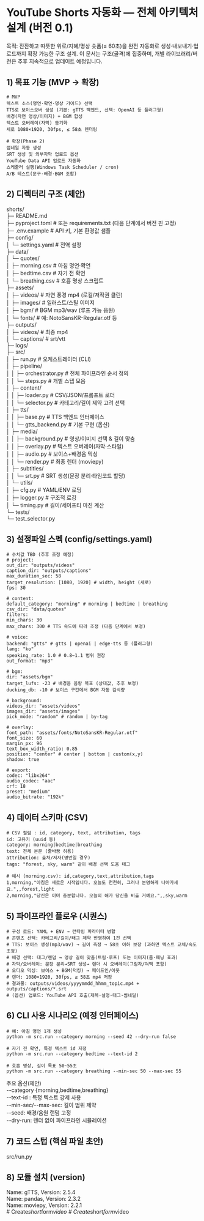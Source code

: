 # YouTube Shorts 자동화 — 전체 아키텍처 설계 (버전 0.1)
   
목적: 잔잔하고 따뜻한 위로/지혜/명상 숏폼(≤ 60초)을 완전 자동화로 생성·내보내기·업로드까지 확장 가능한 구조 설계. 
이 문서는 구조(골격)에 집중하며, 개별 라이브러리/버전은 추후 지속적으로 업데이트 예정입니다.   

## 1) 목표 기능 (MVP → 확장)
    # MVP
    텍스트 소스(명언·확언·명상 가이드) 선택
    TTS로 보이스오버 생성 (기본: gTTS 백엔드, 선택: OpenAI 등 플러그형)
    배경(자연 영상/이미지) + BGM 합성
    텍스트 오버레이(자막) 동기화
    세로 1080×1920, 30fps, ≤ 58초 렌더링
    
    # 확장(Phase 2)
    썸네일 자동 생성
    SRT 생성 및 외부자막 업로드 옵션
    YouTube Data API 업로드 자동화
    스케줄러 실행(Windows Task Scheduler / cron)
    A/B 테스트(문구·배경·BGM 조합)

## 2) 디렉터리 구조 (제안)
   shorts/  
   ├─ README.md  
   ├─ pyproject.toml # 또는 requirements.txt (다음 단계에서 버전 핀 고정)  
   ├─ .env.example # API 키, 기본 환경값 샘플  
   ├─ config/  
   │ └─ settings.yaml # 전역 설정  
   ├─ data/  
   │ └─ quotes/  
   │ ├─ morning.csv # 아침 명언·확언  
   │ ├─ bedtime.csv # 자기 전 확언  
   │ └─ breathing.csv # 호흡 명상 스크립트  
   ├─ assets/  
   │ ├─ videos/ # 자연 풍경 mp4 (로컬/저작권 클린)  
   │ ├─ images/ # 일러스트/스틸 이미지  
   │ ├─ bgm/ # BGM mp3/wav (루프 가능 음원)  
   │ └─ fonts/ # 예: NotoSansKR-Regular.otf 등  
   ├─ outputs/  
   │ ├─ videos/ # 최종 mp4  
   │ └─ captions/ # srt/vtt  
   ├─ logs/  
   ├─ src/  
   │ ├─ run.py # 오케스트레이터 (CLI)  
   │ ├─ pipeline/  
   │ │ ├─ orchestrator.py # 전체 파이프라인 순서 정의  
   │ │ └─ steps.py # 개별 스텝 모음  
   │ ├─ content/  
   │ │ ├─ loader.py # CSV/JSON/프롬프트 로더  
   │ │ └─ selector.py # 카테고리/길이 제약 고려 선택  
   │ ├─ tts/  
   │ │ ├─ base.py # TTS 백엔드 인터페이스  
   │ │ └─ gtts_backend.py # 기본 구현 (옵션)  
   │ ├─ media/  
   │ │ ├─ background.py # 영상/이미지 선택 & 길이 맞춤  
   │ │ ├─ overlay.py # 텍스트 오버레이(자막·스타일)  
   │ │ ├─ audio.py # 보이스+배경음 믹싱  
   │ │ └─ render.py # 최종 렌더 (moviepy)  
   │ ├─ subtitles/  
   │ │ └─ srt.py # SRT 생성(문장 분리·타임코드 할당)  
   │ └─ utils/  
   │ ├─ cfg.py # YAML/ENV 로딩  
   │ ├─ logger.py # 구조적 로깅  
   │ └─ timing.py # 길이/세이프티 마진 계산  
   └─ tests/  
   └─ test_selector.py  

## 3) 설정파일 스펙 (config/settings.yaml)
    # 수치값 TBD (추후 조정 예정)
    # project:
    out_dir: "outputs/videos"
    caption_dir: "outputs/captions"
    max_duration_sec: 58
    target_resolution: [1080, 1920] # width, height (세로)
    fps: 30
    
    # content:
    default_category: "morning" # morning | bedtime | breathing
    csv_dir: "data/quotes"
    filters:
    min_chars: 30
    max_chars: 300 # TTS 속도에 따라 조정 (다음 단계에서 보정)
    
    # voice:
    backend: "gtts" # gtts | openai | edge-tts 등 (플러그형)
    lang: "ko"
    speaking_rate: 1.0 # 0.8~1.1 범위 권장
    out_format: "mp3"
    
    # bgm:
    dir: "assets/bgm"
    target_lufs: -23 # 배경음 음량 목표 (상대값, 추후 보정)
    ducking_db: -10 # 보이스 구간에서 BGM 자동 감쇠량
    
    # background:
    videos_dir: "assets/videos"
    images_dir: "assets/images"
    pick_mode: "random" # random | by-tag
    
    # overlay:
    font_path: "assets/fonts/NotoSansKR-Regular.otf"
    font_size: 60
    margin_px: 96
    text_box_width_ratio: 0.85
    position: "center" # center | bottom | custom(x,y)
    shadow: true
    
    # export:
    codec: "libx264"
    audio_codec: "aac"
    crf: 18
    preset: "medium"
    audio_bitrate: "192k"

## 4) 데이터 스키마 (CSV)
    # CSV 컬럼 : id, category, text, attribution, tags
    id: 고유키 (uuid 등)
    category: morning|bedtime|breathing
    text: 전체 본문 (줄바꿈 허용)
    attribution: 출처/저자(명언일 경우)
    tags: "forest, sky, warm" 같이 배경 선택 도움 태그

    # 예시 (morning.csv): id,category,text,attribution,tags
    1,morning,"아침은 새로운 시작입니다. 오늘도 천천히, 그러나 분명하게 나아가세요.",,forest,light
    2,morning,"당신은 이미 충분합니다. 오늘의 해가 당신을 비출 거예요.",,sky,warm

## 5) 파이프라인 플로우 (시퀀스)
    # 구성 로드: YAML + ENV → 런타임 파라미터 병합
    # 콘텐츠 선택: 카테고리/길이/태그 제약 반영하여 1건 선택
    # TTS: 보이스 생성(mp3/wav) → 길이 측정 → 58초 이하 보장 (과하면 텍스트 교체/속도 조정)
    # 배경 선택: 태그/랜덤 → 영상 길이 맞춤(트림·루프) 또는 이미지(줌·패닝 효과)
    # 자막/오버레이: 문장 분리→SRT 생성→ 렌더 시 오버레이(그림자/여백 포함)
    # 오디오 믹싱: 보이스 + BGM(덕킹) → 페이드인/아웃
    # 렌더: 1080×1920, 30fps, ≤ 58초 mp4 저장
    # 결과물: outputs/videos/yyyymmdd_hhmm_topic.mp4 + outputs/captions/*.srt
    # (옵션) 업로드: YouTube API 호출(제목·설명·태그·썸네일)

## 6) CLI 사용 시나리오 (예정 인터페이스)
    # 예: 아침 명언 1개 생성
    python -m src.run --category morning --seed 42 --dry-run false 
    
    # 자기 전 확언, 특정 텍스트 id 지정
    python -m src.run --category bedtime --text-id 2 
    
    # 호흡 명상, 길이 목표 50~55초
    python -m src.run --category breathing --min-sec 50 --max-sec 55
주요 옵션(제안)  
--category {morning,bedtime,breathing}  
--text-id <id>: 특정 텍스트 강제 사용  
--min-sec/--max-sec: 길이 범위 제약  
--seed: 배경/음원 랜덤 고정  
--dry-run: 렌더 없이 파이프라인 시뮬레이션  

## 7) 코드 스텁 (핵심 파일 초안)
src/run.py  

## 8) 모듈 설치 (version)
   Name: gTTS, Version: 2.5.4  
   Name: pandas, Version: 2.3.2  
   Name: moviepy, Version: 2.2.1  
   #   C r e a t e _ s h o r t _ f o r m _ v i d e o 
 
 #   C r e a t e _ s h o r t _ f o r m _ v i d e o 
  
 
